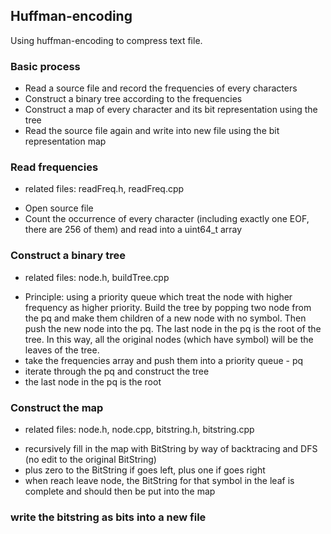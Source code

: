 ## Huffman-encoding
Using huffman-encoding to compress text file.


### Basic process
* Read a source file and record the frequencies of every characters
* Construct a binary tree according to the frequencies
* Construct a map of every character and its bit representation using the tree
* Read the source file again and write into new file using the bit representation map

### Read frequencies
- related files: readFreq.h, readFreq.cpp
* Open source file
* Count the occurrence of every character (including exactly one EOF, there are 256 of them) and read into a uint64_t array

### Construct a binary tree
- related files: node.h, buildTree.cpp
* Principle: using a priority queue which treat the node with higher frequency as higher priority. Build the tree by popping two node from the pq and make them children of a new node with no symbol. Then push the new node into the pq. The last node in the pq is the root of the tree. In this way, all the original nodes (which have symbol) will be the leaves of the tree.
* take the frequencies array and push them into a priority queue - pq
* iterate through the pq and construct the tree
* the last node in the pq is the root

### Construct the map
- related files: node.h, node.cpp, bitstring.h, bitstring.cpp
* recursively fill in the map with BitString by way of backtracing and DFS (no edit to the original BitString)
* plus zero to the BitString if goes left, plus one if goes right
* when reach leave node, the BitString for that symbol in the leaf is complete and should then be put into the map

### write the bitstring as bits into a new file
